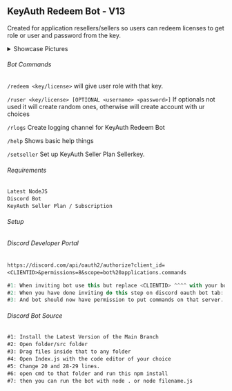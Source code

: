 ## KeyAuth Redeem Bot - V13

Created for application resellers/sellers so users can redeem licenses to get role or user and password from the key.

<details>
<summary>Showcase Pictures</summary>
  
![](photos/pic4.png "Logs")
![](photos/pic1.png "When user redeemed")
![](photos/pic2.png "License redeemed")
![](photos/pic3.png "Logging enabled")
</details>

###### Bot Commands
`/redeem <key/license>` will give user role with that key.

`/ruser <key/license> [OPTIONAL <username> <password>]` If optionals not used it will create random ones, otherwise will create account with ur choices

`/rlogs` Create logging channel for KeyAuth Redeem Bot

`/help` Shows basic help things

`/setseller` Set up KeyAuth Seller Plan Sellerkey.

###### Requirements

```md
Latest NodeJS
Discord Bot
KeyAuth Seller Plan / Subscription
```

###### Setup

###### Discord Developer Portal
`https://discord.com/api/oauth2/authorize?client_id=<CLIENTID>&permissions=8&scope=bot%20applications.commands`
```js
#1: When inviting bot use this but replace <CLIENTID> ^^^^ with your bot ID
#2: When you have done inviting do this step on discord oauth bot tab: https://i.imgur.com/lZvyONH.png
#3: And bot should now have permission to put commands on that server.
```

###### Discord Bot Source
```md
#1: Install the Latest Version of the Main Branch
#2: Open folder/src folder
#3: Drag files inside that to any folder
#4: Open Index.js with the code editor of your choice
#5: Change 20 and 28-29 lines.
#6: open cmd to that folder and run this npm install
#7: then you can run the bot with node . or node filename.js
```
